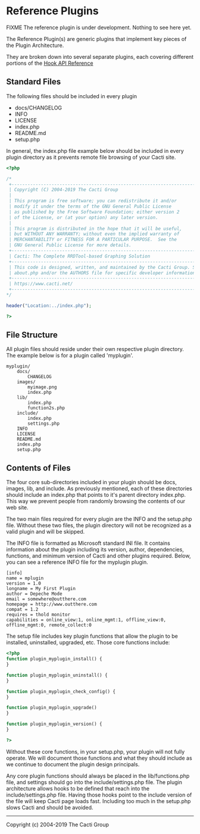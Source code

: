 # Reference Plugins

FIXME The reference plugin is under development.  Nothing to see here yet.

The Reference Plugin(s) are generic plugins that implement key pieces of the
Plugin Architecture.

They are broken down into several separate plugins, each covering different
portions of the [Hook API Reference](Plugin-Hook-API-Ref.md)

## Standard Files

The following files should be included in every plugin

* docs/CHANGELOG
* INFO
* LICENSE
* index.php
* README.md
* setup.php

In general, the index.php file example below should be included in every plugin
directory as it prevents remote file browsing of your Cacti site.

```php
<?php

/*
 +-------------------------------------------------------------------------+
 | Copyright (C) 2004-2019 The Cacti Group                                 |
 |                                                                         |
 | This program is free software; you can redistribute it and/or           |
 | modify it under the terms of the GNU General Public License             |
 | as published by the Free Software Foundation; either version 2          |
 | of the License, or (at your option) any later version.                  |
 |                                                                         |
 | This program is distributed in the hope that it will be useful,         |
 | but WITHOUT ANY WARRANTY; without even the implied warranty of          |
 | MERCHANTABILITY or FITNESS FOR A PARTICULAR PURPOSE.  See the           |
 | GNU General Public License for more details.                            |
 +-------------------------------------------------------------------------+
 | Cacti: The Complete RRDTool-based Graphing Solution                     |
 +-------------------------------------------------------------------------+
 | This code is designed, written, and maintained by the Cacti Group. See  |
 | about.php and/or the AUTHORS file for specific developer information.   |
 +-------------------------------------------------------------------------+
 | https://www.cacti.net/                                                   |
 +-------------------------------------------------------------------------+
*/

header("Location:../index.php");

?>
```

## File Structure

All plugin files should reside under their own respective plugin directory.  The
example below is for a plugin called 'myplugin'.

```console
myplugin/
    docs/
        CHANGELOG
    images/
        myimage.png
        index.php
    lib/
        index.php
        function2s.php
    include/
        index.php
        settings.php
    INFO
    LICENSE
    README.md
    index.php
    setup.php
```

## Contents of Files

The four core sub-directories included in your plugin should be docs, images,
lib, and include.  As previously mentioned, each of these directories should
include an index.php that points to it's parent directory index.php.  This way
we prevent people from randomly browsing the contents of our web site.

The two main files required for every plugin are the INFO and the setup.php
file.  Without these two files, the plugin directory will not be recognized as a
valid plugin and will be skipped.

The INFO file is formatted as Microsoft standard INI file.  It contains
information about the plugin including its version, author, dependencies,
functions, and minimum version of Cacti and other plugins required.  Below, you
can see a reference INFO file for the myplugin plugin.

```console
[info]
name = mplugin
version = 1.0
longname = My First Plugin
author = Depeche Mode
email = somewhere@outthere.com
homepage = http://www.outthere.com
compat = 1.2
requires = thold monitor
capabilities = online_view:1, online_mgmt:1, offline_view:0, offline_mgmt:0, remote_collect:0
```

The setup file includes key plugin functions that allow the plugin to be
installed, uninstalled, upgraded, etc.  Those core functions include:

```php
<?php
function plugin_myplugin_install() {
}

function plugin_myplugin_uninstall() {
}

function plugin_myplugin_check_config() {
}

function plugin_myplugin_upgrade()
}

function plugin_myplugin_version() {
}

?>
```

Without these core functions, in your setup.php, your plugin will not fully
operate.  We will document those functions and what they should include as we
continue to document the plugin design principals.

Any core plugin functions should always be placed in the lib/functions.php file,
and settings should go into the include/settings.php file.  The plugin
architecture allows hooks to be defined that reach into the include/settings.php
file.  Having those hooks point to the include version of the file will keep
Cacti page loads fast.  Including too much in the setup.php slows Cacti and
should be avoided.

---
Copyright (c) 2004-2019 The Cacti Group
